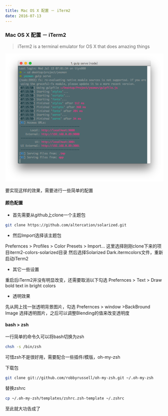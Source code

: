 ```yaml
---
title: Mac OS X 配置 － iTerm2
date: 2016-07-13
---
```



### Mac OS X 配置 － iTerm2

> 	iTerm2 is a terminal emulator for OS X that does amazing things


![](../images/iterm2.png)

<!-- more -->

要实现这样的效果，需要进行一些简单的配置

#### 颜色配置

+ 首先需要从github上clone一个主题包

```bash
git clone https://github.com/altercation/solarized.git
```
   
+ 然后Import选择该主题包

Prefernces > Profiles > Color Presets > Import...
这里选择刚刚clone下来的项目iterm2-colors-solarized目录
然后选择Solarized Dark.itermcolors文件，重新启动iTerm2

+ 其它一些设置

重启后iTerm2并没有明显改变，还需要取消以下勾选
Prefernces > Text > Draw bold text in bright colors

+ 透明效果
	
先从网上找一张透明背景图片，勾选
Prefernces > window >BackBround Image
选择透明图片，之后可以调整Blending的值来改变透明度

#### bash > zsh

一行简单的命令久可以将bash切换为zsh

```bash
chsh -s /bin/zsh
```
可惜zsh不是很好用，需要配合一些插件/模版，oh-my-zsh

下载包

```bash
git clone git://github.com/robbyrussell/oh-my-zsh.git ~/.oh-my-zsh 
```

替换zshrc

```bash
cp ~/.oh-my-zsh/templates/zshrc.zsh-template ~/.zshrc
```

至此就大功告成了





